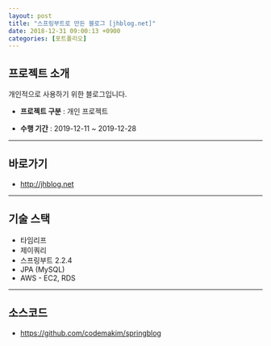 ```yaml
---
layout: post
title: "스프링부트로 만든 블로그 [jhblog.net]"
date: 2018-12-31 09:00:13 +0900
categories: [포트폴리오]
---
```


## 프로젝트 소개

개인적으로 사용하기 위한 블로그입니다.

* **프로젝트 구분** : 개인 프로젝트

* **수행 기간** : 2019-12-11 ~ 2019-12-28

---

## 바로가기
* http://jhblog.net

---

## 기술 스택
* 타임리프
* 제이쿼리
* 스프링부트 2.2.4
* JPA (MySQL)
* AWS - EC2, RDS

---

## 소스코드
* https://github.com/codemakim/springblog
